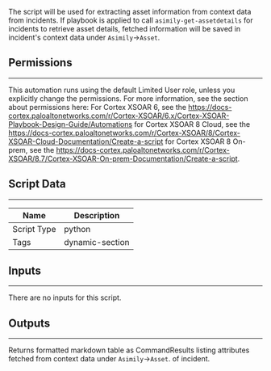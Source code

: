 The script will be used for extracting asset information from context data from incidents. If playbook is applied to call `asimily-get-assetdetails` for incidents to retrieve asset details, fetched information will be saved in incident's context data under `Asimily`->`Asset`.

## Permissions

---

This automation runs using the default Limited User role, unless you explicitly change the permissions.
For more information, see the section about permissions here: For Cortex XSOAR 6, see the <https://docs-cortex.paloaltonetworks.com/r/Cortex-XSOAR/6.x/Cortex-XSOAR-Playbook-Design-Guide/Automations> for Cortex XSOAR 8 Cloud, see the <https://docs-cortex.paloaltonetworks.com/r/Cortex-XSOAR/8/Cortex-XSOAR-Cloud-Documentation/Create-a-script> for Cortex XSOAR 8 On-prem, see the <https://docs-cortex.paloaltonetworks.com/r/Cortex-XSOAR/8.7/Cortex-XSOAR-On-prem-Documentation/Create-a-script>.

## Script Data

---

| **Name** | **Description** |
| --- | --- |
| Script Type | python |
| Tags | dynamic-section |

## Inputs

---
There are no inputs for this script.

## Outputs

---
Returns formatted markdown table as CommandResults listing attributes fetched from context data under `Asimily`->`Asset`. of incident.

